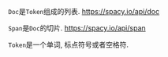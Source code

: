 `Doc`是`Token`组成的列表.
https://spacy.io/api/doc

`Span`是`Doc`的切片.
https://spacy.io/api/span

`Token`是一个单词, 标点符号或者空格符.
